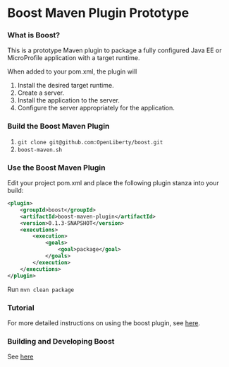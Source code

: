 # Boost Maven Plugin Prototype

### What is Boost?

This is a prototype Maven plugin to package a fully configured Java EE or MicroProfile application with a target runtime.

When added to your pom.xml, the plugin will

1. Install the desired target runtime.
2. Create a server.
3. Install the application to the server.
4. Configure the server appropriately for the application.

### Build the Boost Maven Plugin

1. `git clone git@github.com:OpenLiberty/boost.git`
2. `boost-maven.sh`

### Use the Boost Maven Plugin

Edit your project pom.xml and place the following plugin stanza into your build:
```xml
<plugin>
	<groupId>boost</groupId>
	<artifactId>boost-maven-plugin</artifactId>
	<version>0.1.3-SNAPSHOT</version>
	<executions>
		<execution>
			<goals>
				<goal>package</goal>
			</goals>
		</execution>
	</executions>
</plugin>
 ```

 Run `mvn clean package`

### Tutorial

For more detailed instructions on using the boost plugin, see [here](https://github.com/awisniew90/boosted-microprofile-rest-client/blob/master/README.md).

### Building and Developing Boost

See [here](https://github.com/OpenLiberty/boost/wiki/Home) 
